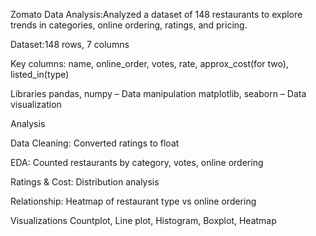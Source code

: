 Zomato Data Analysis:Analyzed a dataset of 148 restaurants to explore trends in categories, online ordering, ratings, and pricing.

Dataset:148 rows, 7 columns

Key columns: name, online_order, votes, rate, approx_cost(for two), listed_in(type)

Libraries
pandas, numpy – Data manipulation
matplotlib, seaborn – Data visualization

Analysis

Data Cleaning: Converted ratings to float

EDA: Counted restaurants by category, votes, online ordering

Ratings & Cost: Distribution analysis

Relationship: Heatmap of restaurant type vs online ordering

Visualizations
Countplot, Line plot, Histogram, Boxplot, Heatmap
